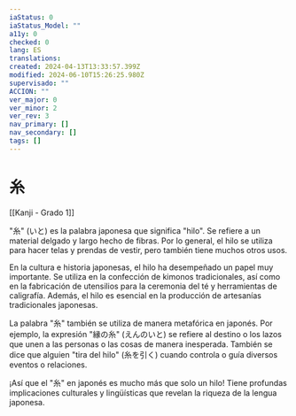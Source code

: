 ```yaml
---
iaStatus: 0
iaStatus_Model: ""
a11y: 0
checked: 0
lang: ES
translations: 
created: 2024-04-13T13:33:57.399Z
modified: 2024-06-10T15:26:25.980Z
supervisado: ""
ACCION: ""
ver_major: 0
ver_minor: 2
ver_rev: 3
nav_primary: []
nav_secondary: []
tags: []
---
```

# 糸

[[Kanji - Grado 1]]

"糸" (いと) es la palabra japonesa que significa "hilo". Se refiere a un material delgado y largo hecho de fibras. Por lo general, el hilo se utiliza para hacer telas y prendas de vestir, pero también tiene muchos otros usos.

En la cultura e historia japonesas, el hilo ha desempeñado un papel muy importante. Se utiliza en la confección de kimonos tradicionales, así como en la fabricación de utensilios para la ceremonia del té y herramientas de caligrafía. Además, el hilo es esencial en la producción de artesanías tradicionales japonesas.

La palabra "糸" también se utiliza de manera metafórica en japonés. Por ejemplo, la expresión "縁の糸" (えんのいと) se refiere al destino o los lazos que unen a las personas o las cosas de manera inesperada. También se dice que alguien "tira del hilo" (糸を引く) cuando controla o guía diversos eventos o relaciones.

¡Así que el "糸" en japonés es mucho más que solo un hilo! Tiene profundas implicaciones culturales y lingüísticas que revelan la riqueza de la lengua japonesa.